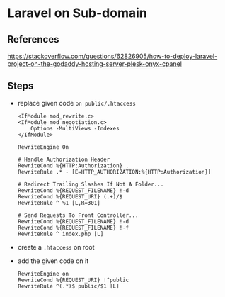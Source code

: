 # Laravel on Sub-domain

## References
https://stackoverflow.com/questions/62826905/how-to-deploy-laravel-project-on-the-godaddy-hosting-server-plesk-onyx-cpanel

## Steps
- replace given code `on public/.htaccess`

  ```
  <IfModule mod_rewrite.c>
  <IfModule mod_negotiation.c>
      Options -MultiViews -Indexes
  </IfModule>

  RewriteEngine On

  # Handle Authorization Header
  RewriteCond %{HTTP:Authorization} .
  RewriteRule .* - [E=HTTP_AUTHORIZATION:%{HTTP:Authorization}]

  # Redirect Trailing Slashes If Not A Folder...
  RewriteCond %{REQUEST_FILENAME} !-d
  RewriteCond %{REQUEST_URI} (.+)/$
  RewriteRule ^ %1 [L,R=301]

  # Send Requests To Front Controller...
  RewriteCond %{REQUEST_FILENAME} !-d
  RewriteCond %{REQUEST_FILENAME} !-f
  RewriteRule ^ index.php [L]
  ```
- create a `.htaccess` on root
- add the given code on it

  ```
  RewriteEngine on
  RewriteCond %{REQUEST_URI} !^public
  RewriteRule ^(.*)$ public/$1 [L]
  ```